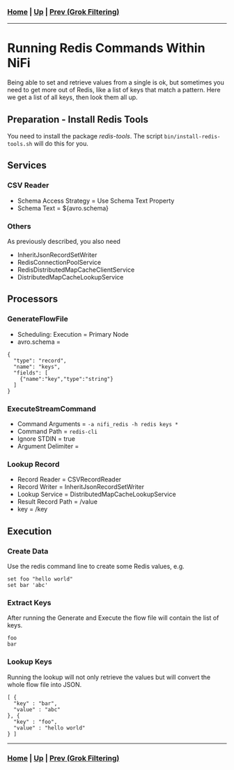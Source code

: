### [Home](../README.md) | [Up](experiments.md) | [Prev (Grok Filtering)](experiment-grok_filtering.md)
---

# Running Redis Commands Within NiFi

Being able to set and retrieve values from a single is ok, but sometimes you need to get more out of Redis, like a list of keys that match a pattern. Here we get a list of all keys, then look them all up.

## Preparation - Install Redis Tools

You need to install the package *redis-tools*. The script ``bin/install-redis-tools.sh`` will do this for you.

## Services

### CSV Reader

* Schema Access Strategy = Use Schema Text Property
* Schema Text = ${avro.schema}

### Others

As previously described, you also need

* InheritJsonRecordSetWriter
* RedisConnectionPoolService
* RedisDistributedMapCacheClientService
* DistributedMapCacheLookupService

## Processors

### GenerateFlowFile

* Scheduling: Execution = Primary Node
* avro.schema =

```
{
  "type": "record",
  "name": "keys",
  "fields": [
    {"name":"key","type":"string"}
  ]
}
```

### ExecuteStreamCommand

* Command Arguments = ``-a nifi_redis -h redis keys *``
* Command Path = ``redis-cli``
* Ignore STDIN = true
* Argument Delimiter = <space>

### Lookup Record

* Record Reader = CSVRecordReader
* Record Writer = InheritJsonRecordSetWriter
* Lookup Service = DistributedMapCacheLookupService
* Result Record Path = /value
* key = /key

## Execution

### Create Data

Use the redis command line to create some Redis values, e.g.

```
set foo "hello world"
set bar 'abc'
```

### Extract Keys

After running the Generate and Execute the flow file will contain the list of keys.

```
foo
bar
```

### Lookup Keys

Running the lookup will not only retrieve the values but will convert the whole flow file into JSON.

```
[ {
  "key" : "bar",
  "value" : "abc"
}, {
  "key" : "foo",
  "value" : "hello world"
} ]
```

---
### [Home](../README.md) | [Up](experiments.md) | [Prev (Grok Filtering)](experiment-grok_filtering.md)
